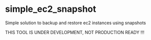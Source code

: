 simple_ec2_snapshot
===================

Simple solution to backup and restore ec2 instances using snapshots

THIS TOOL IS UNDER DEVELOPMENT, NOT PRODUCTION READY !!!
